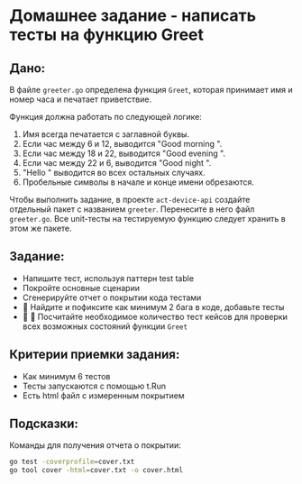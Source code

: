 # Домашнее задание - написать тесты на функцию Greet


## Дано:

В файле `greeter.go` определена функция `Greet`, которая принимает имя и номер часа и печатает приветствие.

Функция должна работать по следующей логике:

1. Имя всегда печатается с заглавной буквы.
2. Если час между 6 и 12, выводится "Good morning <name>".
3. Если час между 18 и 22, выводится "Good evening <name>".
4. Если час между 22 и 6, выводится "Good night <name>".
5. "Hello <name>" выводится во всех остальных случаях.
6. Пробельные символы в начале и конце имени обрезаются.

Чтобы выполнить задание, в проекте `act-device-api` создайте отдельный пакет с названием `greeter`. Перенесите в него файл `greeter.go`. Все unit-тесты на тестируемую функцию следует хранить в этом же пакете.

## Задание:

- Напишите тест, используя паттерн test table
- Покройте основные сценарии
- Сгенерируйте отчет о покрытии кода тестами
- :gem: Найдите и пофиксите как минимум 2 бага в коде, добавьте тесты
- :gem: :gem: Посчитайте необходимое количество тест кейсов для проверки всех возможных состояний функции `Greet`


## Критерии приемки задания:

- Как минимум 6 тестов
- Тесты запускаются с помощью t.Run
- Есть html файл с измеренным покрытием

## Подсказки:

Команды для получения отчета о покрытии:
```bash
go test -coverprofile=cover.txt
go tool cover -html=cover.txt -o cover.html
```
